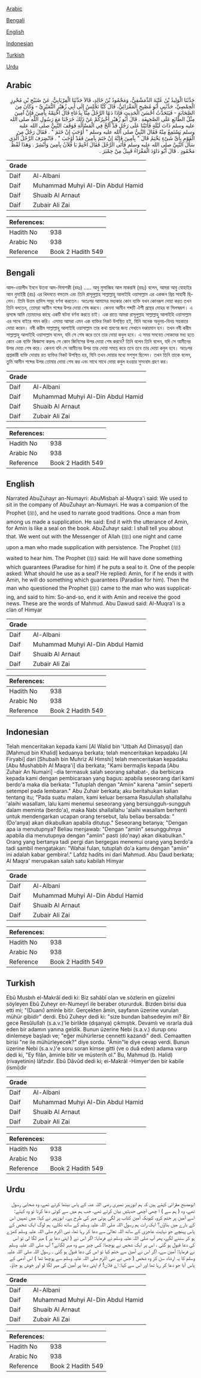 [Arabic](#arabic)

[Bengali](#bengali)

[English](#english)

[Indonesian](#indonesian)

[Turkish](#turkish)

[Urdu](#urdu)

## Arabic


<div dir="rtl" lang="ar" style={{fontSize:'larger',backgroundColor:'#f8f9fa',padding:20}}>
حَدَّثَنَا الْوَلِيدُ بْنُ عُتْبَةَ الدِّمَشْقِيُّ، وَمَحْمُودُ بْنُ خَالِدٍ، قَالاَ حَدَّثَنَا الْفِرْيَابِيُّ، عَنْ صُبَيْحِ بْنِ مُحْرِزٍ الْحِمْصِيِّ، حَدَّثَنِي أَبُو مُصْبِحٍ الْمَقْرَائِيُّ، قَالَ كُنَّا نَجْلِسُ إِلَى أَبِي زُهَيْرٍ النُّمَيْرِيِّ - وَكَانَ مِنَ الصَّحَابَةِ - فَيَتَحَدَّثُ أَحْسَنَ الْحَدِيثِ فَإِذَا دَعَا الرَّجُلُ مِنَّا بِدُعَاءٍ قَالَ اخْتِمْهُ بِآمِينَ فَإِنَّ آمِينَ مِثْلُ الطَّابَعِ عَلَى الصَّحِيفَةِ ‏.‏ قَالَ أَبُو زُهَيْرٍ أُخْبِرُكُمْ عَنْ ذَلِكَ خَرَجْنَا مَعَ رَسُولِ اللَّهِ صلى الله عليه وسلم ذَاتَ لَيْلَةٍ فَأَتَيْنَا عَلَى رَجُلٍ قَدْ أَلَحَّ فِي الْمَسْأَلَةِ فَوَقَفَ النَّبِيُّ صلى الله عليه وسلم يَسْتَمِعُ مِنْهُ فَقَالَ النَّبِيُّ صلى الله عليه وسلم ‏"‏ أَوْجَبَ إِنْ خَتَمَ ‏"‏ ‏.‏ فَقَالَ رَجُلٌ مِنَ الْقَوْمِ بِأَىِّ شَىْءٍ يَخْتِمُ قَالَ ‏"‏ بِآمِينَ فَإِنَّهُ إِنْ خَتَمَ بِآمِينَ فَقَدْ أَوْجَبَ ‏"‏ ‏.‏ فَانْصَرَفَ الرَّجُلُ الَّذِي سَأَلَ النَّبِيَّ صلى الله عليه وسلم فَأَتَى الرَّجُلَ فَقَالَ اخْتِمْ يَا فُلاَنُ بِآمِينَ وَأَبْشِرْ ‏.‏ وَهَذَا لَفْظُ مَحْمُودٍ ‏.‏ قَالَ أَبُو دَاوُدَ الْمَقْرَاءُ قَبِيلٌ مِنْ حِمْيَرَ ‏.‏
</div>
<div style={{backgroundColor:'#f8f9fa',padding:20, marginBottom: 10}}><table> <thead> <tr> <th>Grade</th> <th></th> </tr> </thead> <tbody> <tr><td>Daif</td><td>Al-Albani</td></tr><tr><td>Daif</td><td>Muhammad Muhyi Al-Din Abdul Hamid</td></tr><tr><td>Daif</td><td>Shuaib Al Arnaut</td></tr><tr><td>Daif</td><td>Zubair Ali Zai</td></tr></tbody></table><table> <thead> <tr> <th>References:</th> <th></th> </tr> </thead> <tbody><tr><td>Hadith No</td><td>938</td></tr><tr><td>Arabic No</td><td>938</td></tr><tr><td>Reference</td><td>Book 2 Hadith 549</td></tr></tbody></table></div>

## Bengali


<div dir="ltr" lang="bn" style={{fontSize:'larger',backgroundColor:'#f8f9fa',padding:20}}>
আল-ওয়ালীদ ইবনে উতবা আদ-দিমাশকী (রহঃ) ..... আবু মুসাব্বিহ আল মাকরাঈ (রহঃ) বলেন, আমরা আবু যোহাইর আন নুমাইরী (রাঃ) এর খিদমতে বসতাম এবং তিনি রাসূলুল্লাহ সাল্লাল্লাহু আলাইহি ওয়াসাল্লাম এর একজন প্রিয় সাহাবী ছিলেন। তিনি উত্তম হাদিস সমূহ বর্ণনা করতেন। অতঃপর আমাদের মধ্যকার কোন ব্যক্তি যখন কোনরূপ দোয়া করত তখন তিনি বলতেন, তোমরা আমীন শব্দের উপর দোয়া শেষ করবে। কেননা আমীন শব্দটি ঐশী গ্রন্থের মোহর বা সিলস্বরূপ। এ প্রসঙ্গে আমি তোমাদের কাছে একটি ঘটনা বর্ণনা করতে চাই। এক রাতে আমরা রাসূলুল্লাহ সাল্লাল্লাহু আলাইহি ওয়াসাল্লাম এর সাথে বাইরে গমন করি। এসময় আমরা এমন এক ব্যক্তির নিকট উপস্থিত হই, যিনি অনেক অনুনয়-বিনয় সহকারে দোয়া করেন। নবী করীম সাল্লাল্লাহু আলাইহি ওয়াসাল্লাম তার কথা শ্রবণের জন্য সেখানে দণ্ডায়মান হন। তখন নবী করীম সাল্লাল্লাহু আলাইহি ওয়াসাল্লাম বলেন, যদি সে শেষ করে তবে তার দোয়া কবুল হবে। এ সময় সমবেত লোকদের মধ্য হতে কোন এক ব্যক্তি জিজ্ঞাসা করলঃ সে কোন জিনিসের উপর দোয়া শেষ করবে? তিনি বলেন তিনি বলেন, যদি সে আমীনের উপর দোয়া শেষ করে। কেননা যদি সে আমীনের উপর তার দোয়া সমাপ্ত করে তবে তবে তার দোয়া কবুল হবে। অতঃপর প্রশ্নকারী ব্যক্তি দোয়ায় রত ব্যক্তির নিকট উপস্থিত হয়, যিনি তখন দোয়ার মধ্যে মশগুল ছিলেন। তখন তিনি তাকে বলেন, তুমি আমীন শব্দের উপর তোমার দোয়া শেষ কর এবং সাথে সাথে দোয়া কবুল হওয়ার সুসংবাদ গ্রহণ কর।
</div>
<div style={{backgroundColor:'#f8f9fa',padding:20, marginBottom: 10}}><table> <thead> <tr> <th>Grade</th> <th></th> </tr> </thead> <tbody> <tr><td>Daif</td><td>Al-Albani</td></tr><tr><td>Daif</td><td>Muhammad Muhyi Al-Din Abdul Hamid</td></tr><tr><td>Daif</td><td>Shuaib Al Arnaut</td></tr><tr><td>Daif</td><td>Zubair Ali Zai</td></tr></tbody></table><table> <thead> <tr> <th>References:</th> <th></th> </tr> </thead> <tbody><tr><td>Hadith No</td><td>938</td></tr><tr><td>Arabic No</td><td>938</td></tr><tr><td>Reference</td><td>Book 2 Hadith 549</td></tr></tbody></table></div>

## English


<div dir="ltr" lang="en" style={{fontSize:'larger',backgroundColor:'#f8f9fa',padding:20}}>
Narrated AbuZuhayr an-Numayri: AbuMisbah al-Muqra'i said: We used to sit in the company of AbuZuhayr an-Numayri. He was a companion of the Prophet (ﷺ), and he used to narrate good traditions. Once a man from among us made a supplication. He said: End it with the utterance of Amin, for Amin is like a seal on the book. AbuZuhayr said: I shall tell you about that. We went out with the Messenger of Allah (ﷺ) one night and came upon a man who made supplication with persistence. The Prophet (ﷺ) waited to hear him. The Prophet (ﷺ) said: He will have done something which guarantees (Paradise for him) if he puts a seal to it. One of the people asked: What should he use as a seal? He replied: Amin, for if he ends it with Amin, he will do something which guarantees (Paradise for him). Then the man who questioned the Prophet (ﷺ) came to the man who was supplicating, and said to him: So-and-so, end it with Amin and receive the good news. These are the words of Mahmud. Abu Dawud said: Al-Muqra'i is a clan of Himyar
</div>
<div style={{backgroundColor:'#f8f9fa',padding:20, marginBottom: 10}}><table> <thead> <tr> <th>Grade</th> <th></th> </tr> </thead> <tbody> <tr><td>Daif</td><td>Al-Albani</td></tr><tr><td>Daif</td><td>Muhammad Muhyi Al-Din Abdul Hamid</td></tr><tr><td>Daif</td><td>Shuaib Al Arnaut</td></tr><tr><td>Daif</td><td>Zubair Ali Zai</td></tr></tbody></table><table> <thead> <tr> <th>References:</th> <th></th> </tr> </thead> <tbody><tr><td>Hadith No</td><td>938</td></tr><tr><td>Arabic No</td><td>938</td></tr><tr><td>Reference</td><td>Book 2 Hadith 549</td></tr></tbody></table></div>

## Indonesian


<div dir="ltr" lang="id" style={{fontSize:'larger',backgroundColor:'#f8f9fa',padding:20}}>
Telah menceritakan kepada kami [Al Walid bin 'Utbah Ad Dimasyqi] dan [Mahmud bin Khalid] keduanya berkata; telah menceritakan kepadaku [Al Firyabi] dari [Shubaih bin Muhriz Al Himshi] telah menceritakan kepadaku [Abu Mushabbih Al Maqra'i] dia berkata; "Kami bermajlis kepada [Abu Zuhair An Numairi] -dia termasuk salah seorang sahabat-, dia berbicara kepada kami dengan pembicaraan yang bagus: apabila seseorang dari kami berdo'a maka dia berkata: "Tutuplah dengan "Amiin" karena "amiin" seperti setempel pada lembaran." Abu Zuhair berkata; aku beritahukan kalian tentang itu; "Pada suatu malam, kami keluar bersama Rasulullah shallallahu 'alaihi wasallam, lalu kami menemui seseorang yang bersungguh-sungguh dalam meminta (berdo'a), maka Nabi shallallahu 'alaihi wasallam berhenti untuk mendengarkan ucapan orang tersebut, lalu beliau bersabda: "(Do'anya) akan dikabulkan apabila ditutup." Seseorang betanya; "Dengan apa ia menutupnya? Beliau menjawab: "Dengan "amiin" sesungguhnya apabila dia menutupnya dengan "amiin" pasti (do'nay) akan dikabulkan." Orang yang bertanya tadi pergi dan bergegas menemui orang yang berdo'a tadi sambil mengatakan: "Wahai fulan, tutuplah do'a kamu dengan "amiin" ini adalah kabar gembira!." Lafdz hadits ini dari Mahmud. Abu Daud berkata; Al Maqra' merupakan salah satu kabilah Himyar
</div>
<div style={{backgroundColor:'#f8f9fa',padding:20, marginBottom: 10}}><table> <thead> <tr> <th>Grade</th> <th></th> </tr> </thead> <tbody> <tr><td>Daif</td><td>Al-Albani</td></tr><tr><td>Daif</td><td>Muhammad Muhyi Al-Din Abdul Hamid</td></tr><tr><td>Daif</td><td>Shuaib Al Arnaut</td></tr><tr><td>Daif</td><td>Zubair Ali Zai</td></tr></tbody></table><table> <thead> <tr> <th>References:</th> <th></th> </tr> </thead> <tbody><tr><td>Hadith No</td><td>938</td></tr><tr><td>Arabic No</td><td>938</td></tr><tr><td>Reference</td><td>Book 2 Hadith 549</td></tr></tbody></table></div>

## Turkish


<div dir="ltr" lang="tr" style={{fontSize:'larger',backgroundColor:'#f8f9fa',padding:20}}>
Ebû Musbıh el-Makrâî dedi ki: Biz sahâbî olan ve sözlerin en güzelini söyleyen Ebû Zuheyr en-Numeyrî ile beraber otururduk. Bizden birisi dua etti mi; "(Duanı) aminle bitir. Gerçekten âmin, sayfanın üzerine vurulan mühür gibidir" derdi. Ebû Zuheyr dedi ki: "size bundan bahsedeyim mi? Bir gece Resûlullah (s.a.v.)'le birlikte (dışarıya) çıkmıştık. Devamlı ve ısrarla duâ eden bir adamın yanına geldik. Bunun üzerine Nebi (s.a.v.) durup onu dinlemeye başladı ve; "eğer mühürlerse cennetti kazandı" dedi. Cemaatten birisi "ne ile mühürleyecek?" diye sordu. "Âmin"le diye cevap verdi. Bunun üzerine Nebi (s.a.v.)'e soru soran kimse gitti (ve o duâ eden) adama varıp dedi ki, "Ey filân, âminle bitir ve müsterih ol." Bu, Mahmud (b. Halid) (rivayetinin) lâfzıdır. Ebû Dâvûd dedi ki; ei-Makrâl -Himyer'den bir kabile (ismi)dir
</div>
<div style={{backgroundColor:'#f8f9fa',padding:20, marginBottom: 10}}><table> <thead> <tr> <th>Grade</th> <th></th> </tr> </thead> <tbody> <tr><td>Daif</td><td>Al-Albani</td></tr><tr><td>Daif</td><td>Muhammad Muhyi Al-Din Abdul Hamid</td></tr><tr><td>Daif</td><td>Shuaib Al Arnaut</td></tr><tr><td>Daif</td><td>Zubair Ali Zai</td></tr></tbody></table><table> <thead> <tr> <th>References:</th> <th></th> </tr> </thead> <tbody><tr><td>Hadith No</td><td>938</td></tr><tr><td>Arabic No</td><td>938</td></tr><tr><td>Reference</td><td>Book 2 Hadith 549</td></tr></tbody></table></div>

## Urdu


<div dir="rtl" lang="ur" style={{fontSize:'larger',backgroundColor:'#f8f9fa',padding:20}}>
ابومصبح مقرائی کہتے ہیں کہ ہم ابوزہیر نمیری رضی اللہ عنہ کے پاس بیٹھا کرتے تھے، وہ صحابی رسول تھے، وہ ( ہم سے ) ا چھی اچھی حدیثیں بیان کرتے تھے، جب ہم میں سے کوئی دعا کرتا تو وہ کہتے: اسے آمین پر ختم کرو، کیونکہ آمین کتاب پر لگی ہوئی مہر کی طرح ہے۔ ابوزہیر نے کہا: میں تمہیں اس کے بارے میں بتاؤں؟ ایک رات ہم رسول اللہ صلی اللہ علیہ وسلم کے ساتھ نکلے، ہم لوگ ایک شخص کے پاس پہنچے جو نہایت عاجزی کے ساتھ اللہ تعالیٰ سے دعا کر رہا تھا، نبی اکرم صلی اللہ علیہ وسلم کھڑے ہو کر سننے لگے، پھر آپ صلی اللہ علیہ وسلم نے فرمایا: اگر اس نے ( اپنی دعا پر ) مہر لگا لی تو اس کی دعا قبول ہو گئی ، اس پر ایک شخص نے پوچھا: کس چیز سے وہ مہر لگائے؟ آپ صلی اللہ علیہ وسلم نے فرمایا: آمین سے، اگر اس نے آمین سے ختم کیا تو اس کی دعا قبول ہو گئی ۔ رسول اللہ صلی اللہ علیہ وسلم کا یہ ارشاد سن کر وہ شخص ( جس نے نبی اکرم صلی اللہ علیہ وسلم سے پوچھا تھا ) اس آدمی کے پاس آیا جو دعا کر رہا تھا اور اس سے کہا: اے فلاں! تم اپنی دعا پر آمین کی مہر لگا لو اور خوش ہو جاؤ۔
</div>
<div style={{backgroundColor:'#f8f9fa',padding:20, marginBottom: 10}}><table> <thead> <tr> <th>Grade</th> <th></th> </tr> </thead> <tbody> <tr><td>Daif</td><td>Al-Albani</td></tr><tr><td>Daif</td><td>Muhammad Muhyi Al-Din Abdul Hamid</td></tr><tr><td>Daif</td><td>Shuaib Al Arnaut</td></tr><tr><td>Daif</td><td>Zubair Ali Zai</td></tr></tbody></table><table> <thead> <tr> <th>References:</th> <th></th> </tr> </thead> <tbody><tr><td>Hadith No</td><td>938</td></tr><tr><td>Arabic No</td><td>938</td></tr><tr><td>Reference</td><td>Book 2 Hadith 549</td></tr></tbody></table></div>